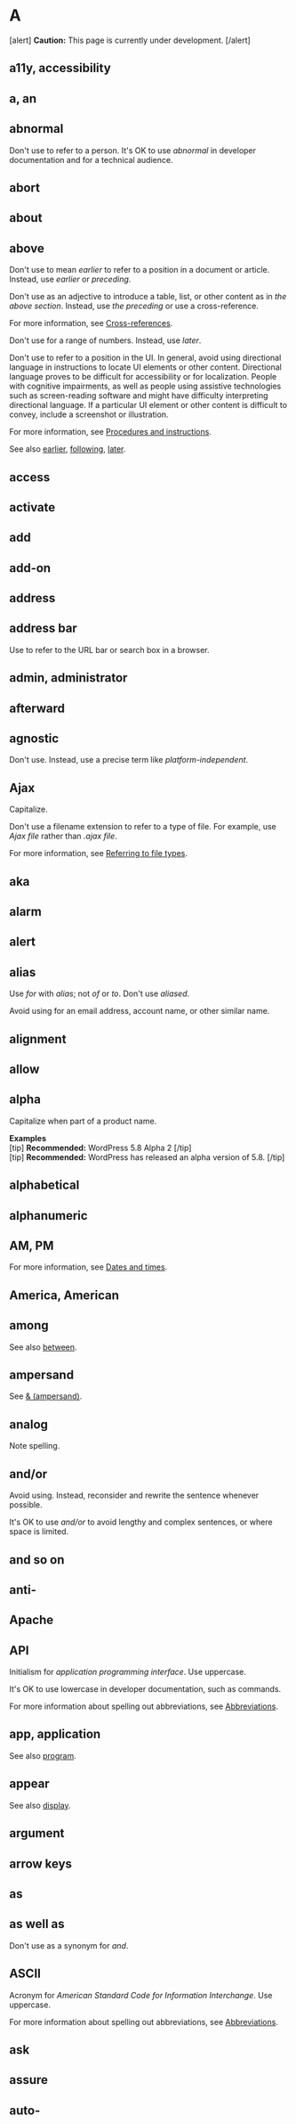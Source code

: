 # A

[alert] **Caution:** This page is currently under development. [/alert]

## a11y, accessibility
## a, an
## abnormal

Don't use to refer to a person. It's OK to use *abnormal* in developer documentation and for a technical audience.

## abort
## about
## above

Don't use to mean *earlier* to refer to a position in a document or article. Instead, use *earlier* or *preceding*.

Don't use as an adjective to introduce a table, list, or other content as in *the above section*. Instead, use *the preceding* or use a cross-reference.

For more information, see [Cross-references](https://make.wordpress.org/docs/style-guide/linking/cross-references/).

Don't use for a range of numbers. Instead, use *later*.

Don't use to refer to a position in the UI. In general, avoid using directional language in instructions to locate UI elements or other content. Directional language proves to be difficult for accessibility or for localization. People with cognitive impairments, as well as people using assistive technologies such as screen-reading software and might have difficulty interpreting directional language. If a particular UI element or other content is difficult to convey, include a screenshot or illustration.

For more information, see [Procedures and instructions](https://make.wordpress.org/docs/style-guide/formatting/procedures/).

See also [earlier](), [following](https://make.wordpress.org/docs/style-guide/word-list/f/#following), [later]().

## access
## activate
## add
## add-on
## address
## address bar

Use to refer to the URL bar or search box in a browser.

## admin, administrator
## afterward
## agnostic

Don't use. Instead, use a precise term like *platform-independent*.

## Ajax

Capitalize.

Don't use a filename extension to refer to a type of file. For example, use *Ajax file* rather than *.ajax file*.

For more information, see [Referring to file types](https://make.wordpress.org/docs/style-guide/formatting/filenames/#referring-to-file-types).

## aka
## alarm
## alert
## alias

Use *for* with *alias*; not *of* or *to*. Don't use *aliased*.

Avoid using for an email address, account name, or other similar name.

## alignment
## allow
## alpha

Capitalize when part of a product name.

**Examples**  
[tip] **Recommended:** WordPress 5.8 Alpha 2 [/tip]  
[tip] **Recommended:** WordPress has released an alpha version of 5.8.  [/tip]  

## alphabetical
## alphanumeric
## AM, PM



For more information, see [Dates and times]().

## America, American
## among



See also [between]().

## ampersand

See [& (ampersand)]().

## analog

Note spelling.

## and/or

Avoid using. Instead, reconsider and rewrite the sentence whenever possible.

It's OK to use *and/or* to avoid lengthy and complex sentences, or where space is limited.

## and so on
## anti-
## Apache
## API

Initialism for *application programming interface*. Use uppercase.

It's OK to use lowercase in developer documentation, such as commands.

For more information about spelling out abbreviations, see [Abbreviations](https://make.wordpress.org/docs/style-guide/language-grammar/abbreviations/).

## app, application



See also [program]().

## appear


See also [display]().

## argument
## arrow keys
## as
## as well as

Don't use as a synonym for *and*.

## ASCII

Acronym for *American Standard Code for Information Interchange*. Use uppercase.

For more information about spelling out abbreviations, see [Abbreviations](https://make.wordpress.org/docs/style-guide/language-grammar/abbreviations/).

## ask
## assure
## auto-
